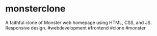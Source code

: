 # monsterclone
A faithful clone of Monster web homepage using HTML, CSS, and JS. Responsive design. #webdevelopment #frontend #clone #monster
